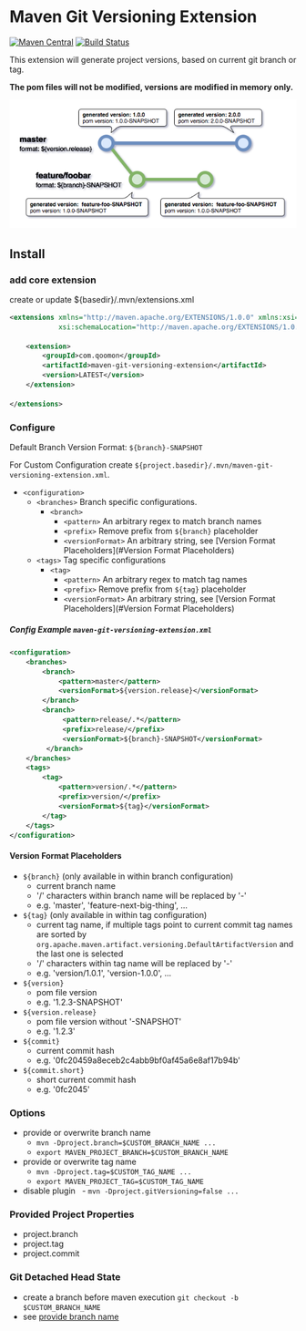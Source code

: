 # Maven Git Versioning Extension 
[![Maven Central](https://img.shields.io/maven-central/v/com.qoomon/maven-git-versioning-extension.svg)](http://search.maven.org/#search%7Cga%7C1%7Cg%3A%22com.qoomon%22%20AND%20a%3A%22maven-git-versioning-extension%22)
[![Build Status](https://travis-ci.org/qoomon/maven-git-versioning-extension.svg?branch=master)](https://travis-ci.org/qoomon/maven-git-versioning-extension)
 
This extension will generate project versions, based on current git branch or tag.

**The pom files will not be modified, versions are modified in memory only.**

![Example](doc/MavengitVersioningExtension.png)

## Install 

### add core extension
create or update ${basedir}/.mvn/extensions.xml
``` xml
<extensions xmlns="http://maven.apache.org/EXTENSIONS/1.0.0" xmlns:xsi="http://www.w3.org/2001/XMLSchema-instance"
            xsi:schemaLocation="http://maven.apache.org/EXTENSIONS/1.0.0 http://maven.apache.org/xsd/core-extensions-1.0.0.xsd">

    <extension>
        <groupId>com.qoomon</groupId>
        <artifactId>maven-git-versioning-extension</artifactId>
        <version>LATEST</version>
    </extension>

</extensions>
```

### Configure
Default Branch Version Format: ```${branch}-SNAPSHOT```

For Custom Configuration create ```${project.basedir}/.mvn/maven-git-versioning-extension.xml```.
* ```<configuration>```
  * ```<branches>``` Branch specific configurations.
    * ```<branch>``` 
      * ```<pattern>``` An arbitrary regex to match branch names
      * ```<prefix>``` Remove prefix from ```${branch}``` placeholder
      * ```<versionFormat>``` An arbitrary string, see [Version Format Placeholders](#Version Format Placeholders)
  * ```<tags>``` Tag specific configurations
    * ```<tag>``` 
      * ```<pattern>``` An arbitrary regex to match tag names
      * ```<prefix>``` Remove prefix from ```${tag}``` placeholder
      * ```<versionFormat>``` An arbitrary string, see [Version Format Placeholders](#Version Format Placeholders)
        
##### Config Example ```maven-git-versioning-extension.xml```
``` xml
<configuration>
    <branches>
        <branch>
            <pattern>master</pattern>
            <versionFormat>${version.release}</versionFormat>
        </branch>
        <branch>
             <pattern>release/.*</pattern>
             <prefix>release/</prefix>
             <versionFormat>${branch}-SNAPSHOT</versionFormat>
         </branch>
    </branches>
    <tags>
        <tag>
            <pattern>version/.*</pattern>
            <prefix>version/</prefix>
            <versionFormat>${tag}</versionFormat>
        </tag>
    </tags>
</configuration>
```

#### Version Format Placeholders
- ```${branch}``` (only available in within branch configuration)
  - current branch name
  - '/' characters within branch name will be replaced by '-'
  - e.g. 'master', 'feature-next-big-thing', ...
- ```${tag}``` (only available in within tag configuration)
  - current tag name, if multiple tags point to current commit tag names are sorted by ```org.apache.maven.artifact.versioning.DefaultArtifactVersion``` and the last one is selected
  - '/' characters within tag name will be replaced by '-'
  - e.g. 'version/1.0.1', 'version-1.0.0', ...
- ```${version}```
  - pom file version
  - e.g. '1.2.3-SNAPSHOT'
- ```${version.release}```
  - pom file version without '-SNAPSHOT'
  - e.g. '1.2.3'
- ```${commit}```
  - current commit hash
  - e.g. '0fc20459a8eceb2c4abb9bf0af45a6e8af17b94b'
- ```${commit.short}```
  - short current commit hash
  - e.g. '0fc2045'

### Options
- provide or overwrite branch name
    - ```mvn -Dproject.branch=$CUSTOM_BRANCH_NAME ...```
    - ```export MAVEN_PROJECT_BRANCH=$CUSTOM_BRANCH_NAME```
- provide or overwrite tag name
   - ```mvn -Dproject.tag=$CUSTOM_TAG_NAME ...```
   - ```export MAVEN_PROJECT_TAG=$CUSTOM_TAG_NAME```
- disable plugin
   - ```mvn -Dproject.gitVersioning=false ...```


### Provided Project Properties
- project.branch
- project.tag
- project.commit


### Git Detached Head State
  - create a branch before maven execution ```git checkout -b $CUSTOM_BRANCH_NAME```
  - see [provide branch name](#options)


 

